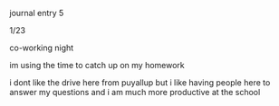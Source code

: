 journal entry 5

1/23

co-working night

im using the time to catch up on my homework

i dont like the drive here from puyallup but i like having people here to answer my questions and i am much more productive at the school